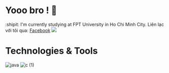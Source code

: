 # Yooo bro ! 👋 
:shipit: I'm currently studying at FPT University in Ho Chi Minh City.
Liên lạc với tôi qua: [Facebook](https://www.facebook.com/zyassuo)
![](https://media.giphy.com/media/v1.Y2lkPTc5MGI3NjExdW5qY2ozMGg2bm1venh4YXozYTdqbmdlN2xvN2I3anpldjJtZHV2ZCZlcD12MV9pbnRlcm5hbF9naWZfYnlfaWQmY3Q9Zw/JIX9t2j0ZTN9S/giphy.gif)

# Technologies & Tools 
![java](https://github.com/zienk/zienk/assets/119196011/ce39b11e-08c6-4eec-bc52-7ec268a6a8c4)
![c (1)](https://github.com/zienk/zienk/assets/119196011/f549912e-42fd-404f-aea1-0e9fbf6a3086)

